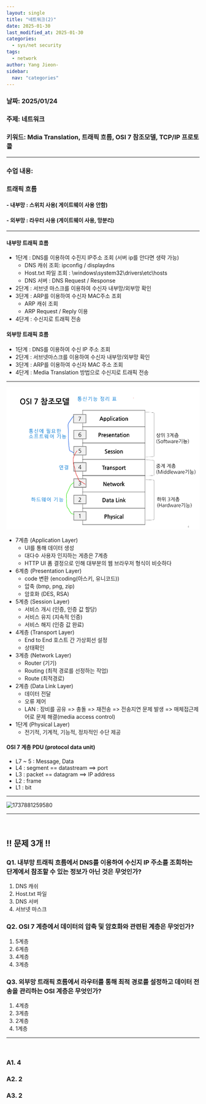 ```yaml
---
layout: single
title: "네트워크(2)"
date: 2025-01-30
last_modified_at: 2025-01-30
categories:
  - sys/net security
tags:
  - network
author: Yang Jieon-
sidebar:
  nav: "categories"
---
```



### 날짜: 2025/01/24

### 주제: 네트워크

### 키워드:  Mdia Translation, 트래픽 흐름, OSI 7 참조모델, TCP/IP 프로토콜

---

### 수업 내용:

### 트래픽 흐름

#### - 내부망 : 스위치 사용( 게이트웨이 사용 안함)

#### - 외부망 : 라우터 사용 (게이트웨이 사용, 망분리)

---



#### 내부망 트래픽 흐름 

- 1단계 : DNS를 이용하여 수진지 IP주소 조회  (서버 ip를 안다면 생략 가능)
  + DNS 캐쉬 조회: ipconfig / displaydns
  + Host.txt 파일 조회 : \windows\system32\drivers\etc\hosts
  + DNS 서버 : DNS Request / Response
- 2단계 : 서브넷 마스크를 이용하여 수신자 내부망/외부망 확인
- 3단계 : ARP를 이용하여 수신자 MAC주소 조회
  + ARP 캐쉬 조회
  + ARP Request / Reply 이용
- 4단계 : 수신지로 트래픽 전송


#### 외부망 트래픽 흐름

- 1단계 : DNS를 이용하여 수신 IP 주소 조회
- 2단계 : 서브넷마스크를 이용하여 수신자 내부망/외부망 확인
- 3단계 : ARP를 이용하여 수신자 MAC 주소 조회
- 4단계 : Media Translation 방법으로 수신지로 트래픽 전송

---

![1737880390285](image/network_01(1)/1737880390285.png)

- 7계층 (Application Layer)
  + UI를 통해 데이터 생성
  + 대다수 사용자 인지하는 게층은 7계층
  + HTTP UI 폼 결정으로 인해 대부분의 웹 브라우저 형식이 비슷하다
- 6계층 (Presentation Layer)
  + code 변환 (encoding(아스키, 유니코드))
  + 압축 (bmp, png, zip)
  + 암호화 (DES, RSA)
- 5계층 (Session Layer)
  + 서비스 개시 (인증, 인증 값 할당)
  + 서비스 유지 (지속적 인증)
  + 서비스 해지 (인증 값 완료)
- 4계층 (Transport Layer)
  + End to End 호스트 간 가상회선 설정
  + 상태확인
- 3계층 (Network Layer)
  + Router (기기)
  + Routing (최적 경로를 선정하는 작업)
  + Route (최적경로)
- 2계층 (Data Link Layer)
  + 데이터 전달
  + 오류 제어
  + LAN : 장비를 공유 => 충돌 => 재전송 => 전송지연 문제 발생 => 매체접근제어로 문제 해결(media access control)
- 1단계 (Physical Layer)
  + 전기적, 기계적, 기능적, 정차적인 수단 제공


#### OSI 7 계층 PDU (protocol data unit)

- L7 ~ 5 : Message, Data
- L4 : segment == datastream ==> port
- L3 : packet == datagram ==> IP address
- L2 : frame
- L1 : bit

---

![1737881259580](image/network_01(1)/1737881259580.png)

---

<br>

## !! 문제 3개 !!

### Q1. 내부망 트래픽 흐름에서 DNS를 이용하여 수신지 IP 주소를 조회하는 단계에서 참조할 수 있는 정보가 아닌 것은 무엇인가?

1. DNS 캐쉬
2. Host.txt 파일
3. DNS 서버
4. 서브넷 마스크

### Q2. OSI 7 계층에서 데이터의 압축 및 암호화와 관련된 계층은 무엇인가?

1. 5계층
2. 6계층
3. 4계층
4. 3계층

### Q3. 외부망 트래픽 흐름에서 라우터를 통해 최적 경로를 설정하고 데이터 전송을 관리하는 OSI 계층은 무엇인가?

1. 4계층
2. 3계층
3. 2계층
4. 1계층

---

<br>

### A1. 4

### A2. 2

### A3. 2
